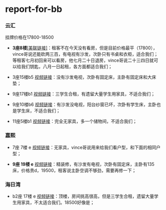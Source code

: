 # report-for-bb

### 云汇
挂牌价格在17800-18500

- **3座8楼**[[美联链接]](https://www.midland.com.hk/zh-cn/property/%E6%96%B0%E7%95%8C-%E7%99%BD%E7%9F%B3%E8%A7%92-%E4%BA%91%E6%BB%991%E6%9C%9F3%E5%BA%A7%E4%B8%AD%E5%B1%82B6%E5%AE%A4-M351807439)：租客不在今天没有看房，但是目前价格最平（17800），vince哥说还能砍两三百，有电视有沙发，次卧只有书桌和衣柜，适合我们；等租客七月初回来可以看房，他七月二十日退房，vince哥说二十三四日就可以给我们钥匙，八月一日起租，各方面都适合我们；

- 3座15楼b5 [视频链接](https://drive.google.com/file/d/1RAwk3WW1RXSjsLViKsWDbU4Nk4de9HRe/view?usp=drive_link)：没有沙发电视，次卧有固定床，主卧有固定床和大床垫；

- 9座17楼b1 [视频链接](https://drive.google.com/file/d/1k0qb4z8bXff3B2hvjRTskHKVJUpwM9-2/view?usp=drive_link)：三学生合租，有遗留大量学生用家具，不适合我们；

- 9座10楼b6 [视频链接](https://drive.google.com/file/d/1PU2SDqXna1IIoyS6ByxgSdUPXSCndys1/view?usp=drive_link)：有沙发没电视，阳台纱窗已坏，次卧有学生床，主卧也是学生床，不适合我们；

- 11座5楼b1 [视频链接](https://drive.google.com/file/d/1w3YHQ5bsfs5ey1eIbVc0diOzaZhFRt2w/view?usp=drive_link)：完全无家具，多一个储物间，不适合我们；

### 嘉熙

- 7座 7楼 e [视频链接](https://drive.google.com/file/d/1bRBMuYTL4l8i-yZqaITEd7BfYI601cnl/view?usp=drive_link)：无家具，vince哥说用来给我们看户型，和下面的相同户型；

- **9座 19楼 e** [视频链接](https://drive.google.com/file/d/1WUPcdSagxeWWJZeFAaX75XYQ4xvPsxa1/view?usp=drive_link)：精装修，有沙发有电视，次卧有固定床，主卧有135床，价格贵d，19500，租客说主卧空调不够劲，需要再修一下；

### 海日湾

- b2座 17楼 e [视频链接](https://drive.google.com/file/d/1NN6UbHjr9Q38_sAmsOzQemSVyOXCHXg1/view?usp=drive_link)：顶楼，房间挑高很高，但是三学生合租，遗留大量学生用家具，不太适合我们。18500好像是；
